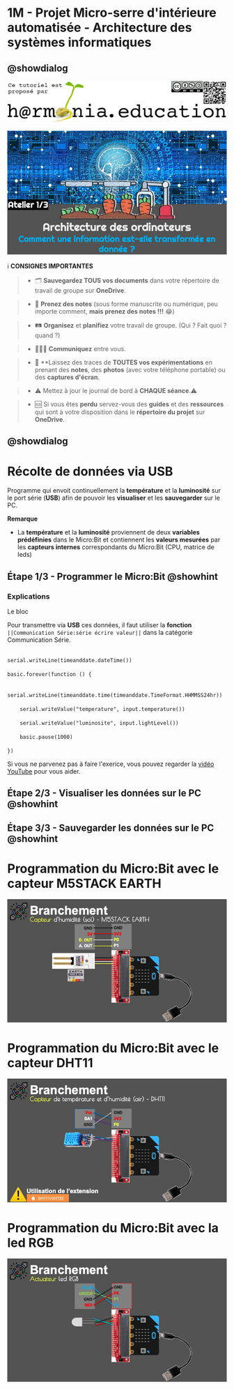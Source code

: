 
# 1M - Projet Micro-serre d'intérieure automatisée - Architecture des systèmes informatiques

## @showdialog

![Logo H@rmonia](https://github.com/ph3n4t3s/1m1-archsys/blob/master/img/Harmonia_v4.jpg?raw=true)

![Atelier 1](https://github.com/ph3n4t3s/1m1-archsys/blob/master/img/Diapositive24.jpeg?raw=true)

ℹ️ **CONSIGNES IMPORTANTES**

> - 🗂️ **Sauvegardez TOUS vos documents**  dans votre répertoire de travail de groupe sur **OneDrive**.

> - 📝 **Prenez des notes** (sous forme manuscrite ou numérique, peu importe comment, **mais prenez des notes !!!** 😂)

> - 🛤️ **Organisez** et  **planifiez** votre travail de groupe. (Qui ? Fait quoi ? quand ?)

> - 🧑‍🧑‍🧒 **Communiquez** entre vous.

> - 🧭 **Laissez des traces de **TOUTES vos expérimentations** en prenant des **notes**, des **photos** (avec votre téléphone portable) ou des **captures d'écran**.

> - ⚠️ Mettez à jour le journal de bord à **CHAQUE séance**.⚠️

> - 🆘 Si vous êtes **perdu** servez-vous des **guides** et des **ressources** qui sont à votre disposition dans le **répertoire du projet** sur **OneDrive**.

## @showdialog

# Récolte de données via USB

Programme qui envoit continuellement la **température** et la **luminosité** sur le port série (**USB**) afin de pouvoir les **visualiser** et les **sauvegarder** sur le PC.

**Remarque**

- La **température** et la **luminosité** proviennent de deux **variables prédéfinies** dans le Micro:Bit et contiennent les **valeurs mesurées** par les **capteurs internes** correspondants du Micro:Bit (CPU, matrice de leds)

## Étape 1/3 - Programmer le Micro:Bit @showhint

### Explications

Le bloc 

Pour transmettre via **USB** ces données, il faut utiliser la **fonction** ``||Communication Série:série écrire valeur||`` dans la catégorie Communication Série.

```blocks

serial.writeLine(timeanddate.dateTime())

basic.forever(function () {

    serial.writeLine(timeanddate.time(timeanddate.TimeFormat.HHMMSS24hr))

    serial.writeValue("temperature", input.temperature())

    serial.writeValue("luminosite", input.lightLevel())

    basic.pause(1000)

})

```

Si vous ne parvenez pas à faire l'exerice, vous pouvez regarder la [vidéo YouTube](https://youtu.be/imzGdgKm4W0?si=EPmg_eWGlHzvkHMw) pour vous aider.

## Étape 2/3 - Visualiser les données sur le PC @showhint

## Étape 3/3 - Sauvegarder les données sur le PC @showhint

# Programmation du Micro:Bit avec le capteur M5STACK EARTH

![Branchement du capteur d'humidité (sol) - M5STACK EARTH](https://github.com/ph3n4t3s/1m1-archsys/blob/master/img/Diapositive29.jpeg?raw=true)

# Programmation du Micro:Bit avec le capteur DHT11

![Branchement du capteur de température et d'humidité (air) - DHT11](https://github.com/ph3n4t3s/1m1-archsys/blob/master/img/Diapositive30.jpeg?raw=true)

# Programmation du Micro:Bit avec la led RGB

![Branchement de l'actuateur - Led RGB](https://github.com/ph3n4t3s/1m1-archsys/blob/master/img/Diapositive31.jpeg?raw=true)
